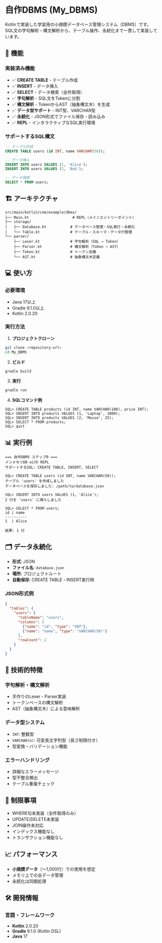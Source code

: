 # 自作DBMS (My_DBMS)

Kotlinで実装した学習用の小規模データベース管理システム（DBMS）です。
SQL文の字句解析・構文解析から、テーブル操作、永続化まで一貫して実装しています。

## 🚀 **機能**

### **実装済み機能**
- ✅ **CREATE TABLE** - テーブル作成
- ✅ **INSERT** - データ挿入
- ✅ **SELECT** - データ検索（全件取得）
- ✅ **字句解析** - SQL文をTokenに分割
- ✅ **構文解析** - TokenからAST（抽象構文木）を生成
- ✅ **データ型サポート** - INT型、VARCHAR型
- ✅ **永続化** - JSON形式でファイル保存・読み込み
- ✅ **REPL** - インタラクティブなSQL実行環境

### **サポートするSQL構文**
```sql
-- テーブル作成
CREATE TABLE users (id INT, name VARCHAR(50));

-- データ挿入
INSERT INTO users VALUES (1, 'Alice');
INSERT INTO users VALUES (2, 'Bob');

-- データ検索
SELECT * FROM users;
```

## 🏗️ **アーキテクチャ**

```
src/main/kotlin/com/example/dbms/
├── Main.kt                    # REPL（メインエントリーポイント）
├── storage/
│   ├── Database.kt           # データベース管理・SQL実行・永続化
│   └── Table.kt              # テーブル・スキーマ・データ行管理
└── parser/
    ├── Lexer.kt              # 字句解析（SQL → Token）
    ├── Parser.kt             # 構文解析（Token → AST）
    ├── Token.kt              # トークン定義
    └── AST.kt                # 抽象構文木定義
```

## 💻 **使い方**

### **必要環境**
- Java 17以上
- Gradle 9.1.0以上
- Kotlin 2.0.20

### **実行方法**

1. **プロジェクトクローン**
```bash
git clone <repository-url>
cd My_DBMS
```

2. **ビルド**
```bash
gradle build
```

3. **実行**
```bash
gradle run
```

4. **SQLコマンド例**
```
SQL> CREATE TABLE products (id INT, name VARCHAR(100), price INT);
SQL> INSERT INTO products VALUES (1, 'Laptop', 1000);
SQL> INSERT INTO products VALUES (2, 'Mouse', 25);
SQL> SELECT * FROM products;
SQL> quit
```

## 📊 **実行例**

```
=== 自作DBMS ステップ0 ===
インメモリDB with REPL
サポートするSQL: CREATE TABLE, INSERT, SELECT

SQL> CREATE TABLE users (id INT, name VARCHAR(50));
テーブル 'users' を作成しました
データベースを保存しました: /path/to/database.json

SQL> INSERT INTO users VALUES (1, 'Alice');
2 行を 'users' に挿入しました

SQL> SELECT * FROM users;
id | name 
----------
1  | Alice

結果: 1 行
```

## 🗂️ **データ永続化**

- **形式**: JSON
- **ファイル名**: `database.json`
- **場所**: プロジェクトルート
- **自動保存**: CREATE TABLE・INSERT実行時

### **JSON形式例**
```json
{
  "tables": {
    "users": {
      "tableName": "users",
      "columns": [
        {"name": "id", "type": "INT"},
        {"name": "name", "type": "VARCHAR(50)"}
      ],
      "rowCount": 2
    }
  }
}
```

## 🧪 **技術的特徴**

### **字句解析・構文解析**
- 手作りのLexer・Parser実装
- トークンベースの構文解析
- AST（抽象構文木）による意味解析

### **データ型システム**
- `INT`: 整数型
- `VARCHAR(n)`: 可変長文字列型（長さ制限付き）
- 型変換・バリデーション機能

### **エラーハンドリング**
- 詳細なエラーメッセージ
- 型不整合検出
- テーブル重複チェック

## 🚧 **制限事項**

- WHERE句未実装（全件取得のみ）
- UPDATE/DELETE未実装
- JOIN操作未対応
- インデックス機能なし
- トランザクション機能なし

## 📈 **パフォーマンス**

- **小規模データ**（〜1,000行）での使用を想定
- メモリ上での全データ管理
- 永続化は同期処理

## 🛠️ **開発情報**

### **言語・フレームワーク**
- **Kotlin** 2.0.20
- **Gradle** 9.1.0 (Kotlin DSL)
- **Java** 17